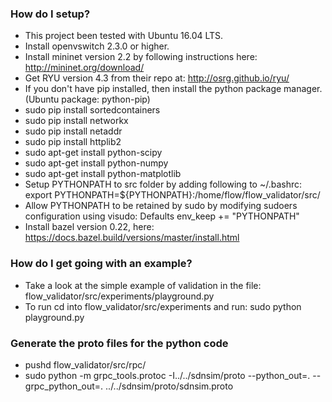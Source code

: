 ### How do I setup? ###

* This project been tested with Ubuntu 16.04 LTS. 
* Install openvswitch 2.3.0 or higher.
* Install mininet version 2.2 by following instructions here: http://mininet.org/download/
* Get RYU version 4.3 from their repo at: http://osrg.github.io/ryu/
* If you don't have pip installed, then install the python package manager. (Ubuntu package: python-pip)
* sudo pip install sortedcontainers
* sudo pip install networkx
* sudo pip install netaddr
* sudo pip install httplib2
* sudo apt-get install python-scipy
* sudo apt-get install python-numpy
* sudo apt-get install python-matplotlib
* Setup PYTHONPATH to src folder by adding following to ~/.bashrc: export PYTHONPATH=${PYTHONPATH}:/home/flow/flow_validator/src/ 
* Allow PYTHONPATH to be retained by sudo by modifying sudoers configuration using visudo: Defaults env_keep += "PYTHONPATH"
* Install bazel version 0.22, here: https://docs.bazel.build/versions/master/install.html

### How do I get going with an example? ###
* Take a look at the simple example of validation in the file: flow_validator/src/experiments/playground.py
* To run cd into flow_validator/src/experiments and run: sudo python playground.py

### Generate the proto files for the python code ###
* pushd flow_validator/src/rpc/
* sudo python -m grpc_tools.protoc -I../../sdnsim/proto --python_out=. --grpc_python_out=. ../../sdnsim/proto/sdnsim.proto
